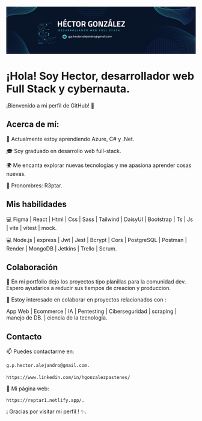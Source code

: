 ![Texto](https://raw.githubusercontent.com/hector1489/kaimanProject/main/src/assets/img/Technology%20Service.png)
# ¡Hola! Soy Hector, desarrollador web Full Stack y cybernauta.

¡Bienvenido a mi perfil de GitHub! 👋

## Acerca de mí:

🌱 Actualmente estoy aprendiendo Azure, C# y .Net.

🎓 Soy graduado en desarrollo web full-stack.

🌍 Me encanta explorar nuevas tecnologías y me apasiona aprender cosas nuevas.

🐉 Pronombres: R3ptar.

## Mis habilidades

💻 Figma | React | Html | Css | Sass | Tailwind | DaisyUI | Bootstrap |  Ts | Js | vite | vitest | mock.

💻 Node.js | express | Jwt | Jest | Bcrypt | Cors | PostgreSQL | Postman | Render | MongoDB | Jetkins | Trello | Scrum.

## Colaboración

🤟 En mi portfolio dejo los proyectos tipo planillas para la comunidad dev. Espero ayudarlos a reducir 
   sus tiempos de creacion y produccion.
   
🤝 Estoy interesado en colaborar en proyectos relacionados con :

   App Web | Ecommerce |  IA | Pentesting | Ciberseguridad | scraping | manejo de DB. | ciencia de la tecnología.


## Contacto

📫 Puedes contactarme en: 

    g.p.hector.alejandro@gmail.com.
    
    https://www.linkedin.com/in/hgonzalezpastenes/

🔗 Mi página web: 
    
    https://reptar1.netlify.app/.



¡ Gracias por visitar mi perfil ! ✨.

